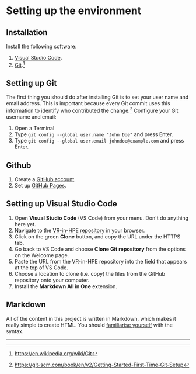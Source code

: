 # Setting up the environment

## Installation

Install the following software:
1. [Visual Studio Code](https://code.visualstudio.com/).
2. [Git](https://git-scm.com/downloads).[^1]

## Setting up Git

The first thing you should do after installing Git is to set your user name and email address. This is important because every Git commit uses this information to identify who contributed the change.[^2] Configure your Git username and email:
   1. Open a Terminal
   2. Type `git config --global user.name "John Doe"` and press Enter.
   3. Type `git config --global user.email johndoe@example.com` and press Enter.

## Github

1. Create a [GitHub account](https://github.com/).
2. Set up [GitHub Pages](https://pages.github.com/).

## Setting up Visual Studio Code

1. Open **Visual Studio Code** (VS Code) from your menu. Don't do anything here yet.
2. Navigate to the [VR-in-HPE repository](https://github.com/Altavako/vr-in-hpe) in your browser.
3. Click on the green **Clone** button, and copy the URL under the HTTPS tab.
4. Go back to VS Code and choose **Clone Git repository** from the options on the Welcome page.
5. Paste the URL from the VR-in-HPE repository into the field that appears at the top of VS Code.
6. Choose a location to clone (i.e. copy) the files from the GitHub repository onto your computer.
7. Install the **Markdown All in One** extension.



## Markdown

All of the content in this project is written in Markdown, which makes it really simple to create HTML. You should [familiarise yourself](https://www.markdownguide.org/getting-started/) with the syntax.

---

[^1]: https://en.wikipedia.org/wiki/Git
[^2]: https://git-scm.com/book/en/v2/Getting-Started-First-Time-Git-Setup
